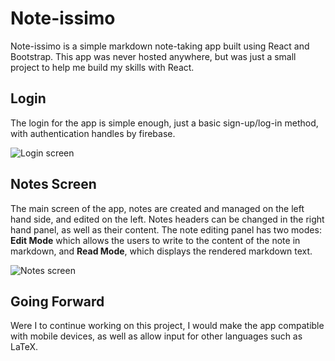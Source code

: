 # Note-issimo
Note-issimo is a simple markdown note-taking app built using React and Bootstrap. This app was never hosted anywhere, but was just a small project to help me build my skills with React.

## Login
The login for the app is simple enough, just a basic sign-up/log-in method, with authentication handles by firebase.

![Login screen](https://github.com/user-attachments/assets/fd9fcc85-3b47-47f0-9a4b-c8e0ef421522)

## Notes Screen
The main screen of the app, notes are created and managed on the left hand side, and edited on the left. Notes headers can be changed in the right hand panel, as well as their content. The note editing panel has two modes: **Edit Mode** which allows the users to write to the content of the note in markdown, and **Read Mode**, which displays the rendered markdown text.

![Notes screen](https://github.com/user-attachments/assets/356a9065-f970-4789-abf3-3a64255e91c3)

## Going Forward
Were I to continue working on this project, I would make the app compatible with mobile devices, as well as allow input for other languages such as LaTeX.


